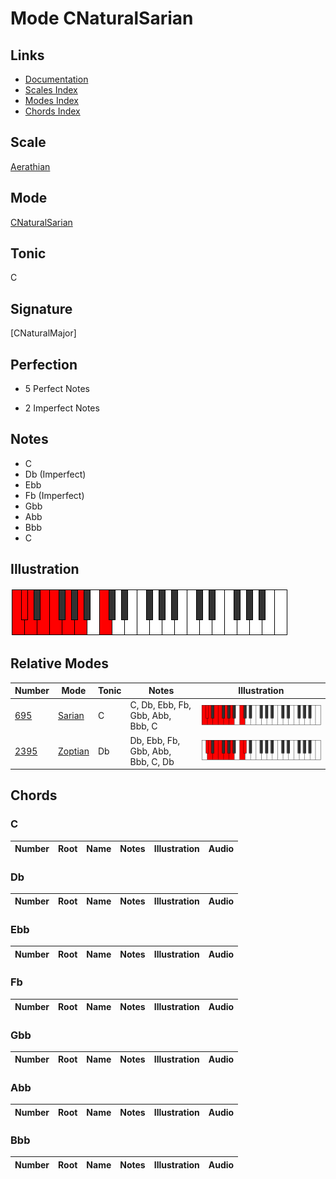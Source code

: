 # Mode CNaturalSarian

## Links

- [Documentation](index.md)
- [Scales Index](Scales.md)
- [Modes Index](Modes.md)
- [Chords Index](Chords.md)

## Scale

[Aerathian](ScaleAerathian.md)

## Mode

[CNaturalSarian](ModeCNaturalSarian.md)

## Tonic

C

## Signature

[CNaturalMajor]

## Perfection

 - 5 Perfect Notes

 - 2 Imperfect Notes

## Notes

- C
- Db (Imperfect)
- Ebb
- Fb (Imperfect)
- Gbb
- Abb
- Bbb
- C

## Illustration

![CNaturalSarian](ModeCNaturalSarian.png)

## Relative Modes

| Number | Mode | Tonic | Notes | Illustration |
|--------|------|-------|-------|--------------|
| [695](https://ianring.com/musictheory/scales/695) | [Sarian](ModeSarian.md) | C | C, Db, Ebb, Fb, Gbb, Abb, Bbb, C | ![CNaturalSarian](ModeCNaturalSarian.png) |
| [2395](https://ianring.com/musictheory/scales/2395) | [Zoptian](ModeZoptian.md) | Db | Db, Ebb, Fb, Gbb, Abb, Bbb, C, Db | ![DFlatZoptian](ModeDFlatZoptian.png) |

## Chords

### C

| Number | Root | Name | Notes | Illustration | Audio |
|--------|------|------|-------|--------------|-------|

### Db

| Number | Root | Name | Notes | Illustration | Audio |
|--------|------|------|-------|--------------|-------|

### Ebb

| Number | Root | Name | Notes | Illustration | Audio |
|--------|------|------|-------|--------------|-------|

### Fb

| Number | Root | Name | Notes | Illustration | Audio |
|--------|------|------|-------|--------------|-------|

### Gbb

| Number | Root | Name | Notes | Illustration | Audio |
|--------|------|------|-------|--------------|-------|

### Abb

| Number | Root | Name | Notes | Illustration | Audio |
|--------|------|------|-------|--------------|-------|

### Bbb

| Number | Root | Name | Notes | Illustration | Audio |
|--------|------|------|-------|--------------|-------|


